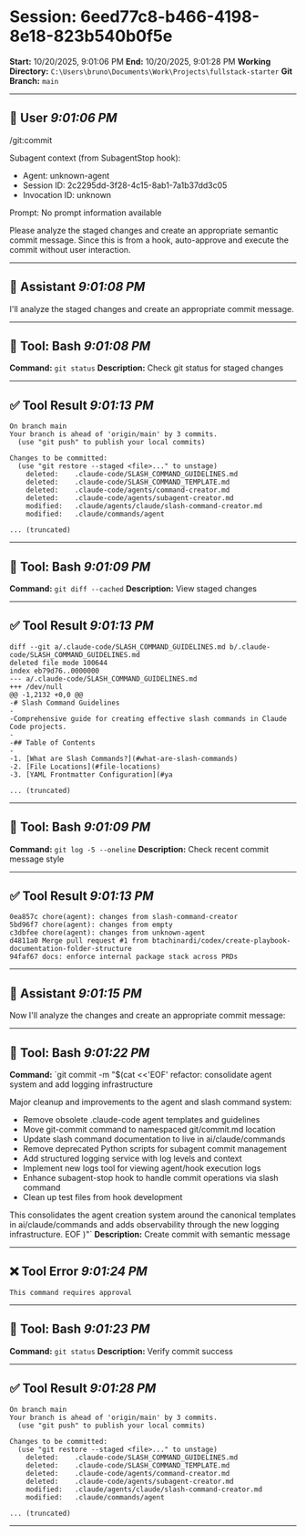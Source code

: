 # Session: 6eed77c8-b466-4198-8e18-823b540b0f5e

**Start:** 10/20/2025, 9:01:06 PM
**End:** 10/20/2025, 9:01:28 PM
**Working Directory:** `C:\Users\bruno\Documents\Work\Projects\fullstack-starter`
**Git Branch:** `main`

---

## 👤 User _9:01:06 PM_

/git:commit

Subagent context (from SubagentStop hook):
- Agent: unknown-agent
- Session ID: 2c2295dd-3f28-4c15-8ab1-7a1b37dd3c05
- Invocation ID: unknown

Prompt:
No prompt information available

Please analyze the staged changes and create an appropriate semantic commit message.
Since this is from a hook, auto-approve and execute the commit without user interaction.

---

## 🤖 Assistant _9:01:08 PM_

I'll analyze the staged changes and create an appropriate commit message.

---

## 🔧 Tool: Bash _9:01:08 PM_

**Command:** `git status`
**Description:** Check git status for staged changes

---

## ✅ Tool Result _9:01:13 PM_

```
On branch main
Your branch is ahead of 'origin/main' by 3 commits.
  (use "git push" to publish your local commits)

Changes to be committed:
  (use "git restore --staged <file>..." to unstage)
	deleted:    .claude-code/SLASH_COMMAND_GUIDELINES.md
	deleted:    .claude-code/SLASH_COMMAND_TEMPLATE.md
	deleted:    .claude-code/agents/command-creator.md
	deleted:    .claude-code/agents/subagent-creator.md
	modified:   .claude/agents/claude/slash-command-creator.md
	modified:   .claude/commands/agent

... (truncated)
```

---

## 🔧 Tool: Bash _9:01:09 PM_

**Command:** `git diff --cached`
**Description:** View staged changes

---

## ✅ Tool Result _9:01:13 PM_

```
diff --git a/.claude-code/SLASH_COMMAND_GUIDELINES.md b/.claude-code/SLASH_COMMAND_GUIDELINES.md
deleted file mode 100644
index eb79d76..0000000
--- a/.claude-code/SLASH_COMMAND_GUIDELINES.md
+++ /dev/null
@@ -1,2132 +0,0 @@
-# Slash Command Guidelines
-
-Comprehensive guide for creating effective slash commands in Claude Code projects.
-
-## Table of Contents
-
-1. [What are Slash Commands?](#what-are-slash-commands)
-2. [File Locations](#file-locations)
-3. [YAML Frontmatter Configuration](#ya

... (truncated)
```

---

## 🔧 Tool: Bash _9:01:09 PM_

**Command:** `git log -5 --oneline`
**Description:** Check recent commit message style

---

## ✅ Tool Result _9:01:13 PM_

```
0ea857c chore(agent): changes from slash-command-creator
5bd96f7 chore(agent): changes from empty
c3dbfee chore(agent): changes from unknown-agent
d4811a0 Merge pull request #1 from btachinardi/codex/create-playbook-documentation-folder-structure
94faf67 docs: enforce internal package stack across PRDs
```

---

## 🤖 Assistant _9:01:15 PM_

Now I'll analyze the changes and create an appropriate commit message:

---

## 🔧 Tool: Bash _9:01:22 PM_

**Command:** `git commit -m "$(cat <<'EOF'
refactor: consolidate agent system and add logging infrastructure

Major cleanup and improvements to the agent and slash command system:
- Remove obsolete .claude-code agent templates and guidelines
- Move git-commit command to namespaced git/commit.md location
- Update slash command documentation to live in ai/claude/commands
- Remove deprecated Python scripts for subagent commit management
- Add structured logging service with log levels and context
- Implement new logs tool for viewing agent/hook execution logs
- Enhance subagent-stop hook to handle commit operations via slash command
- Clean up test files from hook development

This consolidates the agent creation system around the canonical templates in ai/claude/commands and adds observability through the new logging infrastructure.
EOF
)"`
**Description:** Create commit with semantic message

---

## ❌ Tool Error _9:01:24 PM_

```
This command requires approval
```

---

## 🔧 Tool: Bash _9:01:23 PM_

**Command:** `git status`
**Description:** Verify commit success

---

## ✅ Tool Result _9:01:28 PM_

```
On branch main
Your branch is ahead of 'origin/main' by 3 commits.
  (use "git push" to publish your local commits)

Changes to be committed:
  (use "git restore --staged <file>..." to unstage)
	deleted:    .claude-code/SLASH_COMMAND_GUIDELINES.md
	deleted:    .claude-code/SLASH_COMMAND_TEMPLATE.md
	deleted:    .claude-code/agents/command-creator.md
	deleted:    .claude-code/agents/subagent-creator.md
	modified:   .claude/agents/claude/slash-command-creator.md
	modified:   .claude/commands/agent

... (truncated)
```

---

